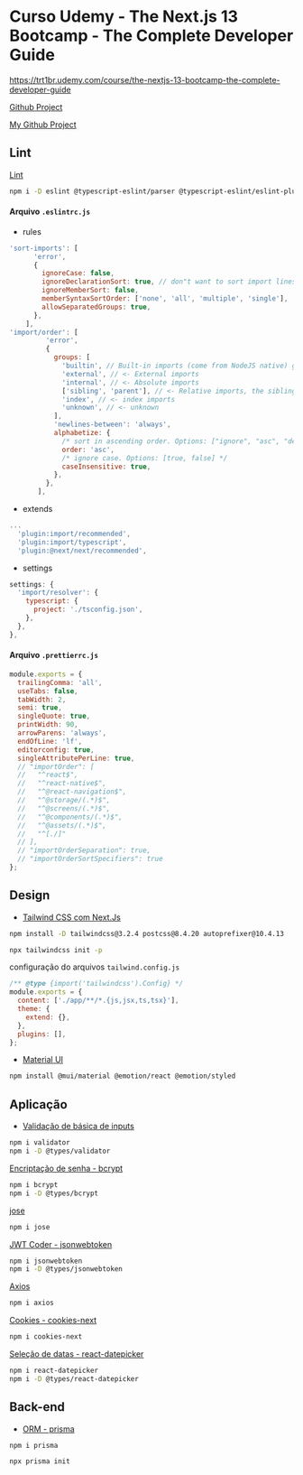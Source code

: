 # Curso Udemy - The Next.js 13 Bootcamp - The Complete Developer Guide

https://trt1br.udemy.com/course/the-nextjs-13-bootcamp-the-complete-developer-guide

[Github Project](https://github.com/harblaith7/Next13-Udemy-Course/tree/main)

[My Github Project](https://github.com/pmdpaula/udemy-nextjs13-bootcamp-complete-dev-guide)

## Lint

[Lint](https://medium.com/weekly-webtips/how-to-sort-imports-like-a-pro-in-typescript-4ee8afd7258a)

```bash
npm i -D eslint @typescript-eslint/parser @typescript-eslint/eslint-plugin prettier eslint-config-prettier eslint-plugin-prettier eslint-plugin-import eslint-import-resolver-typescript eslint-plugin-react eslint-config-next
```

#### Arquivo `.eslintrc.js`

- rules

```javascript
'sort-imports': [
      'error',
      {
        ignoreCase: false,
        ignoreDeclarationSort: true, // don"t want to sort import lines, use eslint-plugin-import instead
        ignoreMemberSort: false,
        memberSyntaxSortOrder: ['none', 'all', 'multiple', 'single'],
        allowSeparatedGroups: true,
      },
    ],
'import/order': [
         'error',
         {
           groups: [
             'builtin', // Built-in imports (come from NodeJS native) go first
             'external', // <- External imports
             'internal', // <- Absolute imports
             ['sibling', 'parent'], // <- Relative imports, the sibling and parent types they can be mingled together
             'index', // <- index imports
             'unknown', // <- unknown
           ],
           'newlines-between': 'always',
           alphabetize: {
             /* sort in ascending order. Options: ["ignore", "asc", "desc"] */
             order: 'asc',
             /* ignore case. Options: [true, false] */
             caseInsensitive: true,
           },
         },
       ],
```

- extends

```javascript
...
  'plugin:import/recommended',
  'plugin:import/typescript',
  'plugin:@next/next/recommended',
```

- settings

```javascript
settings: {
  'import/resolver': {
    typescript: {
      project: './tsconfig.json',
    },
  },
},
```

#### Arquivo `.prettierrc.js`

```javascript
module.exports = {
  trailingComma: 'all',
  useTabs: false,
  tabWidth: 2,
  semi: true,
  singleQuote: true,
  printWidth: 90,
  arrowParens: 'always',
  endOfLine: 'lf',
  editorconfig: true,
  singleAttributePerLine: true,
  // "importOrder": [
  //   "^react$",
  //   "^react-native$",
  //   "^@react-navigation$",
  //   "^@storage/(.*)$",
  //   "^@screens/(.*)$",
  //   "^@components/(.*)$",
  //   "^@assets/(.*)$",
  //   "^[./]"
  // ],
  // "importOrderSeparation": true,
  // "importOrderSortSpecifiers": true
};
```

## Design

- [Tailwind CSS com Next.Js](https://tailwindcss.com/docs/guides/nextjs)

```bash
npm install -D tailwindcss@3.2.4 postcss@8.4.20 autoprefixer@10.4.13
```

```bash
npx tailwindcss init -p
```

configuração do arquivos `tailwind.config.js`

```javascript
/** @type {import('tailwindcss').Config} */
module.exports = {
  content: ['./app/**/*.{js,jsx,ts,tsx}'],
  theme: {
    extend: {},
  },
  plugins: [],
};
```

- [Material UI](https://material-ui.com/pt/getting-started/installation/)

```bash
npm install @mui/material @emotion/react @emotion/styled
```

## Aplicação

- [Validação de básica de inputs](https://www.npmjs.com/package/validator)

```bash
npm i validator
npm i -D @types/validator
```

[Encriptação de senha - bcrypt](https://www.npmjs.com/package/bcrypt)

```bash
npm i bcrypt
npm i -D @types/bcrypt
```

[jose](https://www.npmjs.com/package/jose)

```bash
npm i jose
```

[JWT Coder - jsonwebtoken](https://www.npmjs.com/package/jsonwebtoken)

```bash
npm i jsonwebtoken
npm i -D @types/jsonwebtoken
```

[Axios](https://www.npmjs.com/package/axios)

```bash
npm i axios
```

[Cookies - cookies-next](https://www.npmjs.com/package/cookies-next)

```bash
npm i cookies-next
```

[Seleção de datas - react-datepicker](https://www.npmjs.com/package/react-datepicker)

```bash
npm i react-datepicker
npm i -D @types/react-datepicker
```

## Back-end

- [ORM - prisma](https://www.prisma.io/docs/getting-started/quickstart)

```bash
npm i prisma

npx prisma init
```
